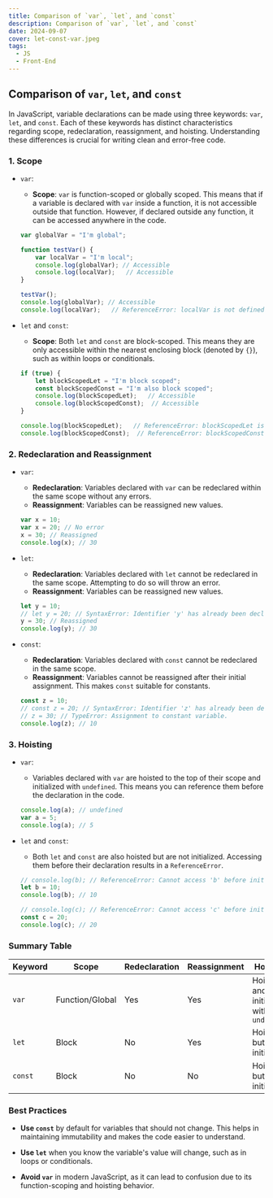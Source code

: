 ```yaml
---
title: Comparison of `var`, `let`, and `const`
description: Comparison of `var`, `let`, and `const`
date: 2024-09-07
cover: let-const-var.jpeg
tags:
  - JS
  - Front-End
---
```


## Comparison of `var`, `let`, and `const`

In JavaScript, variable declarations can be made using three keywords: `var`, `let`, and `const`. Each of these keywords has distinct characteristics regarding scope, redeclaration, reassignment, and hoisting. Understanding these differences is crucial for writing clean and error-free code.

### 1. Scope

- `var`: 
  - **Scope**: `var` is function-scoped or globally scoped. This means that if a variable is declared with `var` inside a function, it is not accessible outside that function. However, if declared outside any function, it can be accessed anywhere in the code.
  
  ```javascript
  var globalVar = "I'm global";

  function testVar() {
      var localVar = "I'm local";
      console.log(globalVar); // Accessible
      console.log(localVar);   // Accessible
  }

  testVar();
  console.log(globalVar); // Accessible
  console.log(localVar);   // ReferenceError: localVar is not defined
  ```

- `let` and `const`: 
  - **Scope**: Both `let` and `const` are block-scoped. This means they are only accessible within the nearest enclosing block (denoted by `{}`), such as within loops or conditionals.
  
  ```javascript
  if (true) {
      let blockScopedLet = "I'm block scoped";
      const blockScopedConst = "I'm also block scoped";
      console.log(blockScopedLet);   // Accessible
      console.log(blockScopedConst);  // Accessible
  }

  console.log(blockScopedLet);   // ReferenceError: blockScopedLet is not defined
  console.log(blockScopedConst);  // ReferenceError: blockScopedConst is not defined
  ```

### 2. Redeclaration and Reassignment

- `var`:
  - **Redeclaration**: Variables declared with `var` can be redeclared within the same scope without any errors.
  - **Reassignment**: Variables can be reassigned new values.
  
  ```javascript
  var x = 10;
  var x = 20; // No error
  x = 30; // Reassigned
  console.log(x); // 30
  ```

- `let`:
  - **Redeclaration**: Variables declared with `let` cannot be redeclared in the same scope. Attempting to do so will throw an error.
  - **Reassignment**: Variables can be reassigned new values.
  
  ```javascript
  let y = 10;
  // let y = 20; // SyntaxError: Identifier 'y' has already been declared
  y = 30; // Reassigned
  console.log(y); // 30
  ```

- `const`:
  - **Redeclaration**: Variables declared with `const` cannot be redeclared in the same scope.
  - **Reassignment**: Variables cannot be reassigned after their initial assignment. This makes `const` suitable for constants.
  
  ```javascript
  const z = 10;
  // const z = 20; // SyntaxError: Identifier 'z' has already been declared
  // z = 30; // TypeError: Assignment to constant variable.
  console.log(z); // 10
  ```

### 3. Hoisting

- `var`: 
  - Variables declared with `var` are hoisted to the top of their scope and initialized with `undefined`. This means you can reference them before the declaration in the code.
  
  ```javascript
  console.log(a); // undefined
  var a = 5;
  console.log(a); // 5
  ```

- `let` and `const`: 
  - Both `let` and `const` are also hoisted but are not initialized. Accessing them before their declaration results in a `ReferenceError`.
  
  ```javascript
  // console.log(b); // ReferenceError: Cannot access 'b' before initialization
  let b = 10;
  console.log(b); // 10

  // console.log(c); // ReferenceError: Cannot access 'c' before initialization
  const c = 20;
  console.log(c); // 20
  ```

### Summary Table

| Keyword | Scope                  | Redeclaration         | Reassignment          | Hoisting                               |
|---------|------------------------|-----------------------|-----------------------|----------------------------------------|
| `var`   | Function/Global        | Yes                   | Yes                   | Hoisted and initialized with `undefined` |
| `let`   | Block                  | No                    | Yes                   | Hoisted but not initialized            |
| `const` | Block                  | No                    | No                    | Hoisted but not initialized            |

### Best Practices

- **Use `const`** by default for variables that should not change. This helps in maintaining immutability and makes the code easier to understand.
  
- **Use `let`** when you know the variable's value will change, such as in loops or conditionals.

- **Avoid `var`** in modern JavaScript, as it can lead to confusion due to its function-scoping and hoisting behavior.

